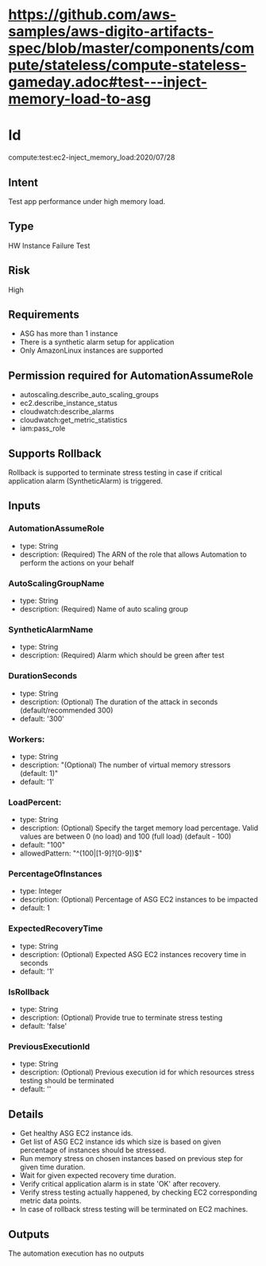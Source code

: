 # https://github.com/aws-samples/aws-digito-artifacts-spec/blob/master/components/compute/stateless/compute-stateless-gameday.adoc#test---inject-memory-load-to-asg
# Id
compute:test:ec2-inject_memory_load:2020/07/28

## Intent
Test app performance under high memory load. 

## Type
HW Instance Failure Test

## Risk
High

## Requirements
* ASG has more than 1 instance
* There is a synthetic alarm setup for application
* Only AmazonLinux instances are supported 

## Permission required for AutomationAssumeRole
* autoscaling.describe_auto_scaling_groups
* ec2.describe_instance_status
* cloudwatch:describe_alarms
* cloudwatch:get_metric_statistics
* iam:pass_role

## Supports Rollback
Rollback is supported to terminate stress testing in case if critical application alarm (SyntheticAlarm) is triggered. 

## Inputs

### AutomationAssumeRole
  * type: String
  * description: (Required) The ARN of the role that allows Automation to perform the actions on your behalf
### AutoScalingGroupName
  * type: String
  * description: (Required) Name of auto scaling group
### SyntheticAlarmName
  * type: String
  * description: (Required) Alarm which should be green after test
### DurationSeconds
  * type: String
  * description: (Optional) The duration of the attack in seconds (default/recommended 300)
  * default: '300'
### Workers:
  * type: String
  * description: "(Optional) The number of virtual memory stressors (default: 1)"
  * default: '1'
### LoadPercent:
  * type: String
  * description: (Optional) Specify the target memory load percentage. Valid values are between 0 (no load) and 100 (full load) (default - 100)
  * default: "100"
  * allowedPattern: "^(100|[1-9]?[0-9])$"
### PercentageOfInstances
  * type: Integer
  * description: (Optional) Percentage of ASG EC2 instances to be impacted
  * default: 1
### ExpectedRecoveryTime
  * type: String
  * description: (Optional) Expected ASG EC2 instances recovery time in seconds
  * default: '1'
### IsRollback
  * type: String
  * description: (Optional) Provide true to terminate stress testing
  * default: 'false'
### PreviousExecutionId
  * type: String
  * description: (Optional) Previous execution id for which resources stress testing should be terminated
  * default: ''
    
## Details
  * Get healthy ASG EC2 instance ids.  
  * Get list of ASG EC2 instance ids which size is based on given percentage of instances should be stressed.
  * Run memory stress on chosen instances based on previous step for given time duration.
  * Wait for given expected recovery time duration.
  * Verify critical application alarm is in state 'OK' after recovery.
  * Verify stress testing actually happened, by checking EC2 corresponding metric data points.
  * In case of rollback stress testing will be terminated on EC2 machines.

## Outputs
The automation execution has no outputs
